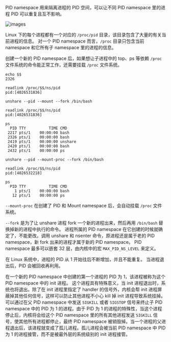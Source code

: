 PID namespace 用来隔离进程的 PID 空间，可以让不同 PID namespace 里的进程 PID 可以重复且互不影响。

![images](http://70data.net/upload/kubernetes/286774-a736076226eb26ab.png)

Linux 下的每个进程都有一个对应的 `/proc/pid` 目录，该目录包含了大量的有关当前进程的信息。
对一个 PID namespace 而言，`/proc` 目录只包含当前 namespace 和它所有子 namespace 里的进程的信息。

创建一个新的 PID namespace 后，如果想让子进程中的 top、ps 等依赖 `/proc` 文件系统的命令能正常工作，还需要挂载 `/proc` 文件系统。

```shell script
echo $$
2326

readlink /proc/$$/ns/pid
pid:[4026531836]

unshare --pid --mount --fork /bin/bash

readlink /proc/$$/ns/pid
pid:[4026531836]

ps
  PID TTY          TIME CMD
 2217 pts/1    00:00:00 bash
 2326 pts/1    00:00:00 bash
 2419 pts/1    00:00:00 unshare
 2420 pts/1    00:00:00 bash
 2432 pts/1    00:00:00 ps

unshare --pid --mount-proc --fork /bin/bash

readlink /proc/$$/ns/pid
pid:[4026532218]

ps
  PID TTY          TIME CMD
    1 pts/1    00:00:00 bash
   12 pts/1    00:00:00 ps
```

`--mount-proc` 在创建了 PID 和 Mount namespace 后，会自动挂载 `/proc` 文件系统。

`--fork` 是为了让 unshare 进程 fork 一个新的进程出来，然后再用 `/bin/bash` 替换掉新的进程中执行的命令。
进程所属的 PID namespace 在它创建的时候就确定了，不能更改。调用 unshare 和 nsenter 命令，原进程还是属于老的 PID namespace，新 fork 出来的进程才属于新的 PID namespace。
PID namespace 最多可以嵌套 32 层，由内核中的宏 `MAX_PID_NS_LEVEL` 来定义。

在 Linux 系统中，进程的 PID 从 1 开始往后不断增加，并且不能重复。
当进程退出后，PID 会被回收再利用。

在一个新的 PID namespace 中创建的第一个进程的 PID 为 1，该进程被称为这个 PID namespace 中的 init 进程。
这个进程具有特殊意义，当 init 进程退出时，系统也将退出。除了在 init 进程里指定了 handler 的信号外，内核会帮 init 进程屏蔽掉其他任何信号，这样可以防止其他进程不小心 kill 掉 init 进程导致系统挂掉。
可以通过在父 PID namespace 中发送 `SIGKILL` 或者 `SIGSTOP` 信号来终止子 PID namespace 中的 PID 为 1 的进程。由于 PID 为 1 的进程的特殊性，当这个进程停止后，内核将会给这个 PID namespace 里的所有其他进程发送 `SIGKILL` 信号，使其他所有进程都停止，最终 PID namespace 被销毁掉。当一个进程的父进程退出后，该进程就变成了孤儿进程。孤儿进程会被当前 PID namespace 中 PID 为 1 的进程接管，而不是被最外层的系统级别的 init 进程接管。

